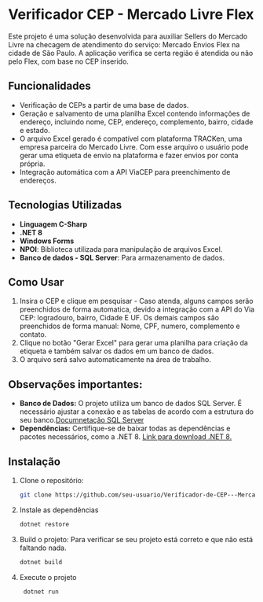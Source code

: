 # Verificador CEP - Mercado Livre Flex
Este projeto é uma solução desenvolvida para auxiliar Sellers do Mercado Livre na checagem de atendimento do serviço: Mercado Envios Flex na cidade de São Paulo.
A aplicação verifica se certa região é atendida ou não pelo Flex, com base no CEP inserido.

## Funcionalidades
- Verificação de CEPs a partir de uma base de dados.
- Geração e salvamento de uma planilha Excel contendo informações de endereço, incluindo nome, CEP, endereço, complemento, bairro, cidade e estado.
- O arquivo Excel gerado é compatível com plataforma TRACKen, uma empresa parceira do Mercado Livre. Com esse arquivo o usuário pode gerar uma etiqueta de envio na plataforma e fazer envios por conta própria.
- Integração automática com a API ViaCEP para preenchimento de endereços.

## Tecnologias Utilizadas
- **Linguagem C-Sharp**
- **.NET 8**
- **Windows Forms**
- **NPOI**: Biblioteca utilizada para manipulação de arquivos Excel.
- **Banco de dados - SQL Server**: Para armazenamento de dados.
  
## Como Usar
1. Insira o CEP e clique em pesquisar - Caso atenda, alguns campos serão preenchidos de forma automatica, devido a integração com a API do Via CEP: logradouro, bairro, Cidade E UF. 
Os demais campos são preenchidos de forma manual: Nome, CPF, numero, complemento e contato.
3. Clique no botão "Gerar Excel" para gerar uma planilha para criação da etiqueta e também salvar os dados em um banco de dados.
4. O arquivo será salvo automaticamente na área de trabalho.

## Observações importantes:
- **Banco de Dados:** O projeto utiliza um banco de dados SQL Server. É necessário ajustar a conexão e as tabelas de acordo com a estrutura do seu banco.[Documnetação SQL Server](https://learn.microsoft.com/pt-br/sql/?view=sql-server-ver16)
- **Dependências:** Certifique-se de baixar todas as dependências e pacotes necessários, como a .NET 8. [Link para download .NET 8.](https://dotnet.microsoft.com/en-us/download/dotnet/8.0)

## Instalação
1. Clone o repositório:
   ```bash
   git clone https://github.com/seu-usuario/Verificador-de-CEP---Mercado-Flex-Mercado-Livre.git
2. Instale as dependências
   ```bash
   dotnet restore
   ```
3. Build o projeto: Para verificar se seu projeto está correto e que não está faltando nada.
   ```bash
   dotnet build
4. Execute o projeto
   ```bash
    dotnet run

